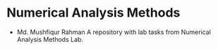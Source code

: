 # Numerical Analysis Methods
- Md. Mushfiqur Rahman
A repository with lab tasks from Numerical Analysis Methods Lab.
